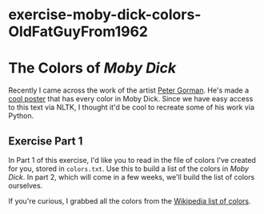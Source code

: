 # exercise-moby-dick-colors-OldFatGuyFrom1962
# The Colors of _Moby Dick_

Recently I came across the work of the artist [Peter Gorman](https://www.barelymaps.com/about). He's 
made a [cool poster](https://www.etsy.com/listing/791675598/every-color-in-moby-dick-poster)
that has every color in Moby Dick. Since we have easy access to this text 
via NLTK, I thought it'd be cool to recreate some of his work via Python. 

## Exercise Part 1

In Part 1 of this exercise, I'd like you to read in the file of colors I've created for you, 
stored in `colors.txt`. Use this to build a list of the colors in _Moby Dick_. In part 2, 
which will come in a few weeks, we'll build the list of colors ourselves. 

If you're curious, I grabbed all the colors from the [Wikipedia list of colors](https://en.wikipedia.org/wiki/List_of_colors_(compact)). 
